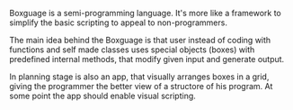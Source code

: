 Boxguage is a semi-programming language. 
It's more like a framework to simplify the basic scripting 
to appeal to non-programmers.

The main idea behind the Boxguage is that 
user instead of coding with functions and self made classes
uses special objects (boxes) with predefined internal methods,
that modify given input and generate output.

In planning stage is also an app, that visually arranges boxes in a grid,
giving the programmer the better view of a structore of his program.
At some point the app should enable visual scripting.
